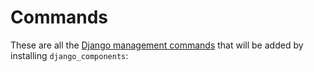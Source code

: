 # Commands

These are all the [Django management commands](https://docs.djangoproject.com/en/5.2/ref/django-admin)
that will be added by installing `django_components`:
